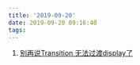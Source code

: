 ```yaml
---
title: '2019-09-20'
date: 2019-09-20 09:16:48
tags:
---
```


1. [别再说Transition 无法过渡display了](https://juejin.im/post/5d82d91c6fb9a06af05ceb6b)